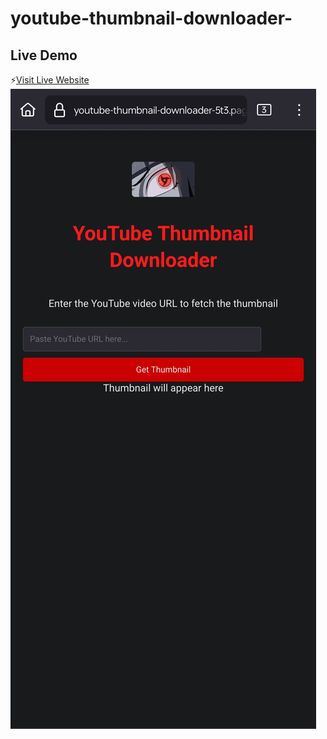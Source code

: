 # youtube-thumbnail-downloader-
## Live Demo
⚡[Visit Live Website](https://youtube-thumbnail-downloader-5t3.pages.dev/)
<img src="https://github.com/codexart-lab/youtube-thumbnail-downloader-/blob/main/Youtube/Screenshot_2025-01-15-00-30-22-96_3aea4af51f236e4932235fdada7d1643.jpg" alt="image" width="" height="">
